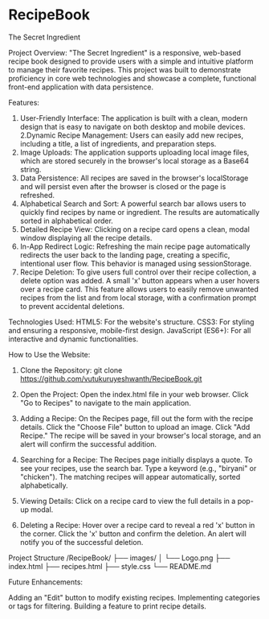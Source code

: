 # RecipeBook

The Secret Ingredient

Project Overview:
"The Secret Ingredient" is a responsive, web-based recipe book designed to provide users with a simple and intuitive platform to manage their favorite recipes. This project was built to demonstrate proficiency in core web technologies and showcase a complete, functional front-end application with data persistence.

Features:
1. User-Friendly Interface: The application is built with a clean, modern design that is easy to navigate on both desktop and mobile devices.
2.Dynamic Recipe Management: Users can easily add new recipes, including a title, a list of ingredients, and preparation steps.
3. Image Uploads: The application supports uploading local image files, which are stored securely in the browser's local storage as a Base64 string.
4. Data Persistence: All recipes are saved in the browser's localStorage and will persist even after the browser is closed or the page is refreshed.
5. Alphabetical Search and Sort: A powerful search bar allows users to quickly find recipes by name or ingredient. The results are automatically sorted in alphabetical order.
6. Detailed Recipe View: Clicking on a recipe card opens a clean, modal window displaying all the recipe details.
7. In-App Redirect Logic: Refreshing the main recipe page automatically redirects the user back to the landing page, creating a specific, intentional user flow. This behavior is managed using sessionStorage.
8. Recipe Deletion: To give users full control over their recipe collection, a delete option was added. A small 'x' button appears when a user hovers over a recipe card. This feature allows users to easily remove unwanted recipes from the list and from local storage, with a confirmation prompt to prevent accidental deletions.

Technologies Used:
HTML5: For the website's structure.
CSS3: For styling and ensuring a responsive, mobile-first design.
JavaScript (ES6+): For all interactive and dynamic functionalities.

How to Use the Website:

1. Clone the Repository:
git clone https://github.com/vutukuruyeshwanth/RecipeBook.git

2. Open the Project:
Open the index.html file in your web browser.
Click "Go to Recipes" to navigate to the main application.

3. Adding a Recipe:
On the Recipes page, fill out the form with the recipe details.
Click the "Choose File" button to upload an image.
Click "Add Recipe." The recipe will be saved in your browser's local storage, and an alert will confirm the successful addition.

4. Searching for a Recipe:
The Recipes page initially displays a quote. To see your recipes, use the search bar.
Type a keyword (e.g., "biryani" or "chicken"). The matching recipes will appear automatically, sorted alphabetically.

5. Viewing Details:
Click on a recipe card to view the full details in a pop-up modal.

6. Deleting a Recipe:
Hover over a recipe card to reveal a red 'x' button in the corner.
Click the 'x' button and confirm the deletion. An alert will notify you of the successful deletion.

Project Structure
/RecipeBook/
├── images/
│   └── Logo.png
├── index.html
├── recipes.html
├── style.css
└── README.md

Future Enhancements:

Adding an "Edit" button to modify existing recipes.
Implementing categories or tags for filtering.
Building a feature to print recipe details.
